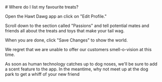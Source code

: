 \# Where do I list my favourite treats?



Open the Hawt Dawg app an click on "Edit Profile."

Scroll down to the section called "Passions" and tell potential mates and friends all about the treats and toys that make your tail wag.



When you are done, click "Save Changes" to show the world.



We regret that we are unable to offer our customers smell-o-vision at this time. 

As soon as human technology catches up to dog noses, we'll be sure to add a scent feature to the app.
In the meantime, why not meet up at the dog park to get a whiff of your new friend

